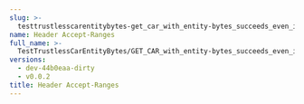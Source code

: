 ```yaml
---
slug: >-
  testtrustlesscarentitybytes-get_car_with_entity-bytes_succeeds_even_if_the_gateway_is_missing_a_block_after_the_requested_range_(format=car)-header_accept-ranges
name: Header Accept-Ranges
full_name: >-
  TestTrustlessCarEntityBytes/GET_CAR_with_entity-bytes_succeeds_even_if_the_gateway_is_missing_a_block_after_the_requested_range_(format=car)/Header_Accept-Ranges
versions:
  - dev-44b0eaa-dirty
  - v0.0.2
title: Header Accept-Ranges
---
```


